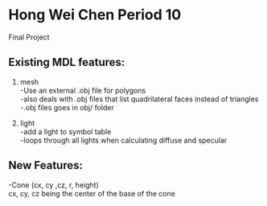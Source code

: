 # Hong Wei Chen Period 10
Final Project

## Existing MDL features: 
1. mesh      
  -Use an external .obj file for polygons  
  -also deals with .obj files that list quadrilateral faces instead of triangles  
  -.obj files goes in obj/ folder    
     
2. light  
  -add a light to symbol table          
  -loops through all lights when calculating diffuse and specular  
  
## New Features:
  -Cone (cx, cy ,cz, r, height)  
   cx, cy, cz being the center of the base of the cone   
  
